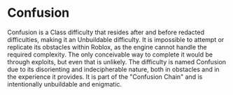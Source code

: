 # Confusion

Confusion is a Class difficulty that resides after and before redacted difficulties, making it an Unbuildable difficulty. It is impossible to attempt or replicate its obstacles within Roblox, as the engine cannot handle the required complexity. The only conceivable way to complete it would be through exploits, but even that is unlikely. The difficulty is named Confusion due to its disorienting and indecipherable nature, both in obstacles and in the experience it provides. It is part of the "Confusion Chain" and is intentionally unbuildable and enigmatic.
